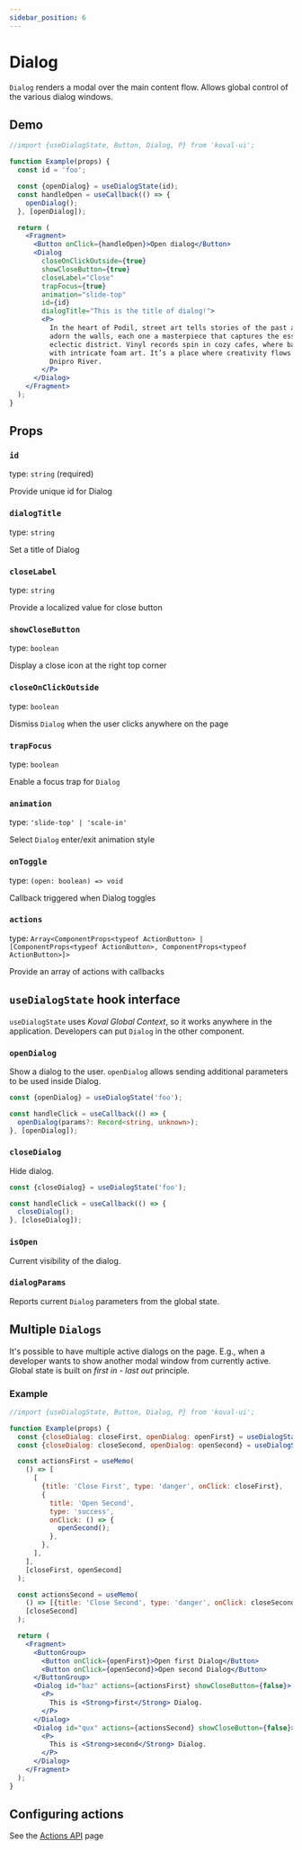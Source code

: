 ```yaml
---
sidebar_position: 6
---
```


# Dialog

`Dialog` renders a modal over the main content flow. Allows global control of the various dialog windows.

## Demo

```jsx live
//import {useDialogState, Button, Dialog, P} from 'koval-ui';

function Example(props) {
  const id = 'foo';

  const {openDialog} = useDialogState(id);
  const handleOpen = useCallback(() => {
    openDialog();
  }, [openDialog]);

  return (
    <Fragment>
      <Button onClick={handleOpen}>Open dialog</Button>
      <Dialog
        closeOnClickOutside={true}
        showCloseButton={true}
        closeLabel="Close"
        trapFocus={true}
        animation="slide-top"
        id={id}
        dialogTitle="This is the title of dialog!">
        <P>
          In the heart of Podil, street art tells stories of the past and present. Murals
          adorn the walls, each one a masterpiece that captures the essence of this
          eclectic district. Vinyl records spin in cozy cafes, where baristas craft lattes
          with intricate foam art. It’s a place where creativity flows as freely as the
          Dnipro River.
        </P>
      </Dialog>
    </Fragment>
  );
}
```

## Props

### `id`

type: `string` (required)

Provide unique id for Dialog

### `dialogTitle`

type: `string`

Set a title of Dialog

### `closeLabel`

type: `string`

Provide a localized value for close button

### `showCloseButton`

type: `boolean`

Display a close icon at the right top corner

### `closeOnClickOutside`

type: `boolean`

Dismiss `Dialog` when the user clicks anywhere on the page

### `trapFocus`

type: `boolean`

Enable a focus trap for `Dialog`

### `animation`

type: `'slide-top' | 'scale-in'`

Select `Dialog` enter/exit animation style

### `onToggle`

type: `(open: boolean) => void`

Callback triggered when Dialog toggles

### `actions`

type: `Array<ComponentProps<typeof ActionButton> | [ComponentProps<typeof ActionButton>, ComponentProps<typeof ActionButton>]>`

Provide an array of actions with callbacks

## `useDialogState` hook interface

`useDialogState` uses _Koval Global Context_, so it works anywhere in the application. Developers can put `Dialog` in the other component.

### `openDialog`

Show a dialog to the user. `openDialog` allows sending additional parameters to be used inside Dialog.

```ts
const {openDialog} = useDialogState('foo');

const handleClick = useCallback(() => {
  openDialog(params?: Record<string, unknown>);
}, [openDialog]);
```

### `closeDialog`

Hide dialog.

```js
const {closeDialog} = useDialogState('foo');

const handleClick = useCallback(() => {
  closeDialog();
}, [closeDialog]);
```

### `isOpen`

Current visibility of the dialog.

### `dialogParams`

Reports current `Dialog` parameters from the global state.

## Multiple `Dialogs`

It's possible to have multiple active dialogs on the page. E.g., when a developer wants to show another modal window from currently active. Global state is built on _first in - last out_ principle.

### Example

```jsx live
//import {useDialogState, Button, Dialog, P} from 'koval-ui';

function Example(props) {
  const {closeDialog: closeFirst, openDialog: openFirst} = useDialogState('baz');
  const {closeDialog: closeSecond, openDialog: openSecond} = useDialogState('qux');

  const actionsFirst = useMemo(
    () => [
      [
        {title: 'Close First', type: 'danger', onClick: closeFirst},
        {
          title: 'Open Second',
          type: 'success',
          onClick: () => {
            openSecond();
          },
        },
      ],
    ],
    [closeFirst, openSecond]
  );

  const actionsSecond = useMemo(
    () => [{title: 'Close Second', type: 'danger', onClick: closeSecond}],
    [closeSecond]
  );

  return (
    <Fragment>
      <ButtonGroup>
        <Button onClick={openFirst}>Open first Dialog</Button>
        <Button onClick={openSecond}>Open second Dialog</Button>
      </ButtonGroup>
      <Dialog id="baz" actions={actionsFirst} showCloseButton={false}>
        <P>
          This is <Strong>first</Strong> Dialog.
        </P>
      </Dialog>
      <Dialog id="qux" actions={actionsSecond} showCloseButton={false}>
        <P>
          This is <Strong>second</Strong> Dialog.
        </P>
      </Dialog>
    </Fragment>
  );
}
```

## Configuring actions

See the [Actions API](/docs/floating/actions) page
